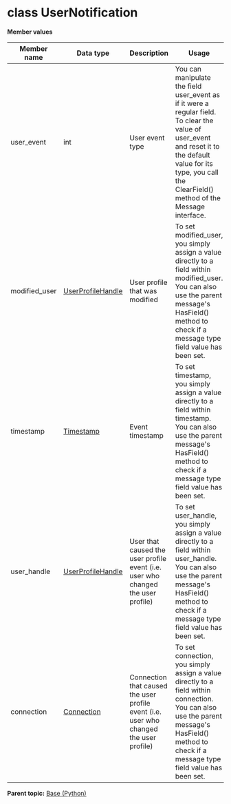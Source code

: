 # class UserNotification

 **Member values** 

|Member name|Data type|Description|Usage|
|-----------|---------|-----------|-----|
|user\_event|int|User event type|You can manipulate the field user\_event as if it were a regular field. To clear the value of user\_event and reset it to the default value for its type, you call the ClearField\(\) method of the Message interface.|
|modified\_user| [UserProfileHandle](../Common/UserProfileHandle.md#)|User profile that was modified|To set modified\_user, you simply assign a value directly to a field within modified\_user. You can also use the parent message's HasField\(\) method to check if a message type field value has been set.|
|timestamp| [Timestamp](../Common/Timestamp.md#)|Event timestamp|To set timestamp, you simply assign a value directly to a field within timestamp. You can also use the parent message's HasField\(\) method to check if a message type field value has been set.|
|user\_handle| [UserProfileHandle](../Common/UserProfileHandle.md#)|User that caused the user profile event \(i.e. user who changed the user profile\)|To set user\_handle, you simply assign a value directly to a field within user\_handle. You can also use the parent message's HasField\(\) method to check if a message type field value has been set.|
|connection| [Connection](../Common/Connection.md#)|Connection that caused the user profile event \(i.e. user who changed the user profile\)|To set connection, you simply assign a value directly to a field within connection. You can also use the parent message's HasField\(\) method to check if a message type field value has been set.|

**Parent topic:** [Base \(Python\)](../../summary_pages/Base.md)

